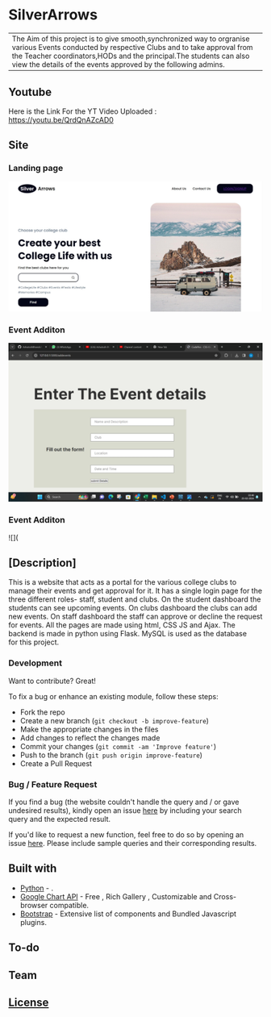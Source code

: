 # SilverArrows
<table>
<tr>
<td>The Aim of this project is to give smooth,synchronized way to orgranise various Events conducted by respective Clubs and to take approval from the Teacher coordinators,HODs and the principal.The students can also view the details of the events approved by the following admins.

</td>
</tr>
</table>


## Youtube
Here is the Link For the YT Video Uploaded :  https://youtu.be/QrdQnAZcAD0


## Site

### Landing page

![](landing.jpg)

### Event Additon
![](event.jpg)

### Event Additon
![](

## [Description]
This is a website that acts as a portal for the various college clubs to manage their events and get approval for it. It has a single login page for the three different roles- staff, student and clubs. On the student dashboard the students can see upcoming events. On clubs dashboard the  clubs can add new events. On staff dashboard the staff can approve or decline the request for events. All the pages are made using html, CSS JS and Ajax. The backend is made in python using Flask. MySQL is used as the database for this project.

### Development
Want to contribute? Great!

To fix a bug or enhance an existing module, follow these steps:

- Fork the repo
- Create a new branch (`git checkout -b improve-feature`)
- Make the appropriate changes in the files
- Add changes to reflect the changes made
- Commit your changes (`git commit -am 'Improve feature'`)
- Push to the branch (`git push origin improve-feature`)
- Create a Pull Request 

### Bug / Feature Request

If you find a bug (the website couldn't handle the query and / or gave undesired results), kindly open an issue [here](https://github.com/iharsh234/WebApp/issues/new) by including your search query and the expected result.

If you'd like to request a new function, feel free to do so by opening an issue [here](https://github.com/iharsh234/WebApp/issues/new). Please include sample queries and their corresponding results.


## Built with 

- [Python](https://www.python.org/) - .
- [Google Chart API](https://developers.google.com/chart/interactive/docs/quick_start) - Free , Rich Gallery , Customizable and Cross-browser compatible.
- [Bootstrap](http://getbootstrap.com/) - Extensive list of components and  Bundled Javascript plugins.


## To-do


## Team



## [License](https://github.com/iharsh234/WebApp/blob/master/LICENSE.md)


